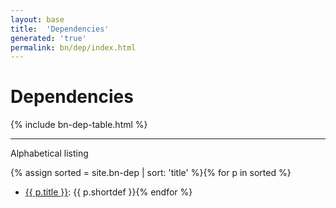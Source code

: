 ```yaml
---
layout: base
title:  'Dependencies'
generated: 'true'
permalink: bn/dep/index.html
---
```


# Dependencies

{% include bn-dep-table.html %}

----------

Alphabetical listing

{% assign sorted = site.bn-dep | sort: 'title' %}{% for p in sorted %}
* [{{ p.title }}](): {{ p.shortdef }}{% endfor %}
